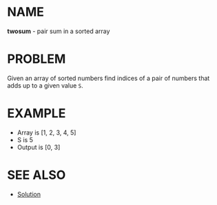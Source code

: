 # NAME

**twosum** - pair sum in a sorted array

# PROBLEM

Given an array of sorted numbers find indices of a pair of numbers that adds up
to a given value `S`.


# EXAMPLE

  * Array is [1, 2, 3, 4, 5]
  * S is 5
  * Output is [0, 3]


# SEE ALSO

  * [Solution](./solution.md)
